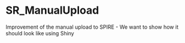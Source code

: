 # SR_ManualUpload
Improvement of the manual upload to SPIRE - We want to show how it should look like using Shiny
